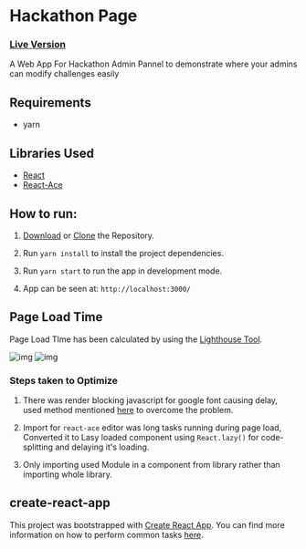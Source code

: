 # Hackathon Page

### [Live Version](https://62c46c073c107938600a202f--playful-jalebi-b268f9.netlify.app/)

A Web App For Hackathon Admin Pannel to demonstrate where your admins can modify challenges easily

## Requirements

- yarn

## Libraries Used

- [React](https://reactjs.org/)
- [React-Ace](https://github.com/securingsincity/react-ace)

## How to run:

1. [Download](https://github.com/blueuwu/RandomRepo/archive/refs/heads/main.zip) or [Clone](https://github.com/blueuwu/RandomRepo.git) the Repository.
2. Run `yarn install` to install the project dependencies.

3. Run `yarn start` to run the app in development mode.

4. App can be seen at: `http://localhost:3000/`

## Page Load Time

Page Load TIme has been calculated by using the [Lighthouse Tool]().

![img](https://user-images.githubusercontent.com/80516804/177378501-702e179c-a6a8-4d80-9774-37feba09a9ba.PNG)
![img](https://user-images.githubusercontent.com/80516804/177378647-5bfbee52-14c1-4979-9d08-669809c46317.PNG)


### Steps taken to Optimize

1. There was render blocking javascript for google font causing delay, used method mentioned [here](https://pagespeedchecklist.com/asynchronous-google-fonts) to overcome the problem.

2. Import for `react-ace` editor was long tasks running during page load, Converted it to Lasy loaded component using `React.lazy()` for code-splitting and delaying it's loading.

3. Only importing used Module in a component from library rather than importing whole library.

## create-react-app

This project was bootstrapped with [Create React App](https://github.com/facebookincubator/create-react-app). You can find more information on how to perform common tasks [here](https://github.com/facebook/create-react-app/blob/master/packages/cra-template/template/README.md).
